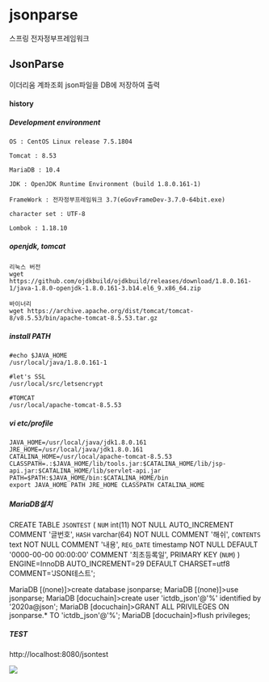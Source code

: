 # jsonparse
스프링 전자정부프레임워크


## JsonParse 

이더리움 계좌조회 json파일을 
DB에 저장하여 출력 


#### history

##### Development environment

    OS : CentOS Linux release 7.5.1804
    
    Tomcat : 8.53

    MariaDB : 10.4

    JDK : OpenJDK Runtime Environment (build 1.8.0.161-1)
    
    FrameWork : 전자정부프레임워크 3.7(eGovFrameDev-3.7.0-64bit.exe)
    
    character set : UTF-8
    
    Lombok : 1.18.10


##### openjdk, tomcat
    리눅스 버전
    wget https://github.com/ojdkbuild/ojdkbuild/releases/download/1.8.0.161-1/java-1.8.0-openjdk-1.8.0.161-3.b14.el6_9.x86_64.zip

    바이너리
    wget https://archive.apache.org/dist/tomcat/tomcat-8/v8.5.53/bin/apache-tomcat-8.5.53.tar.gz
   
    
##### install PATH

    #echo $JAVA_HOME
    /usr/local/java/1.8.0.161-1
    
    #let's SSL
    /usr/local/src/letsencrypt
    
    #TOMCAT 
    /usr/local/apache-tomcat-8.5.53
    
    
    
##### vi etc/profile

    JAVA_HOME=/usr/local/java/jdk1.8.0.161
    JRE_HOME=/usr/local/java/jdk1.8.0.161
    CATALINA_HOME=/usr/local/apache-tomcat-8.5.53
    CLASSPATH=.:$JAVA_HOME/lib/tools.jar:$CATALINA_HOME/lib/jsp-api.jar:$CATALINA_HOME/lib/servlet-api.jar
    PATH=$PATH:$JAVA_HOME/bin:$CATALINA_HOME/bin
    export JAVA_HOME PATH JRE_HOME CLASSPATH CATALINA_HOME

    
    
##### MariaDB설치

CREATE TABLE `JSONTEST` (
  `NUM` int(11) NOT NULL AUTO_INCREMENT COMMENT '글번호',
  `HASH` varchar(64) NOT NULL COMMENT '해쉬',
  `CONTENTS` text NOT NULL COMMENT '내용',
  `REG_DATE` timestamp NOT NULL DEFAULT '0000-00-00 00:00:00' COMMENT '최초등록일',
  PRIMARY KEY (`NUM`)
) ENGINE=InnoDB AUTO_INCREMENT=29 DEFAULT CHARSET=utf8 COMMENT='JSON테스트';

MariaDB [(none)]>create database jsonparse;
MariaDB [(none)]>use jsonparse;
MariaDB [docuchain]>create user 'ictdb_json'@'%' identified by '2020a@json';
MariaDB [docuchain]>GRANT ALL PRIVILEGES ON jsonparse.* TO 'ictdb_json'@'%';
MariaDB [docuchain]>flush privileges;


    
    
##### TEST

http://localhost:8080/jsontest

 

    
    
<img src="https://user-images.githubusercontent.com/46703698/95946105-cfa25300-0e26-11eb-8592-9a2da86759c8.jpg"></img>
    
